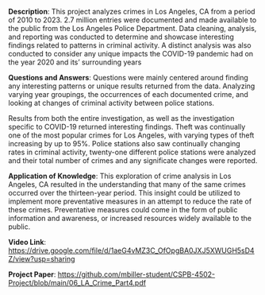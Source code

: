 <strong>Description</strong>: This project analyzes crimes in Los Angeles, CA from a period of 2010 to 2023. 2.7 million entries were documented and made available to the public from the Los Angeles Police Department. Data cleaning, analysis, and reporting was conducted to determine and showcase interesting findings related to patterns in criminal activity. A distinct analysis was also conducted to consider any unique impacts the COVID-19 pandemic had on the year 2020 and its’ surrounding years

<strong>Questions and Answers</strong>: Questions were mainly centered around finding any interesting patterns or unique results returned from the data. Analyzing varying year groupings, the occurrences of each documented crime, and looking at changes of criminal activity between police stations. 

Results from both the entire investigation, as well as the investigation specific to COVID-19 returned interesting findings. Theft was continually one of the most popular crimes for Los Angeles, with varying types of theft increasing by up to 95%. Police stations also saw continually changing rates in criminal activity, twenty-one different police stations were analyzed and their total number of crimes and any significate changes were reported.


<strong>Application of Knowledge</strong>: This exploration of crime analysis in Los Angeles, CA resulted in the understanding that many of the same crimes occurred over the thirteen-year period.
This insight could be utilized to implement more preventative measures in an attempt to reduce the rate of these crimes. Preventative measures could come in the form of public information and awareness, or increased resources widely available to the public.


<strong>Video Link</strong>: https://drive.google.com/file/d/1aeG4vMZ3C_OfOpgBA0JXJ5XWUGH5sD4Z/view?usp=sharing

<strong>Project Paper</strong>: https://github.com/mbiller-student/CSPB-4502-Project/blob/main/06_LA_Crime_Part4.pdf

